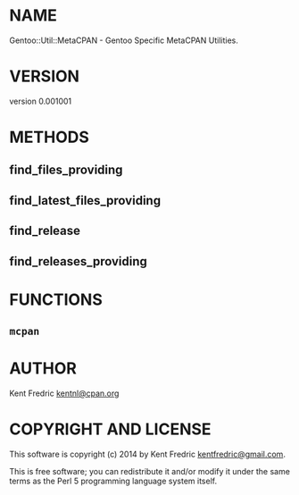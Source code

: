 # NAME

Gentoo::Util::MetaCPAN - Gentoo Specific MetaCPAN Utilities.

# VERSION

version 0.001001

# METHODS

## find\_files\_providing

## find\_latest\_files\_providing

## find\_release

## find\_releases\_providing

# FUNCTIONS

## `mcpan`

# AUTHOR

Kent Fredric <kentnl@cpan.org>

# COPYRIGHT AND LICENSE

This software is copyright (c) 2014 by Kent Fredric <kentfredric@gmail.com>.

This is free software; you can redistribute it and/or modify it under
the same terms as the Perl 5 programming language system itself.
